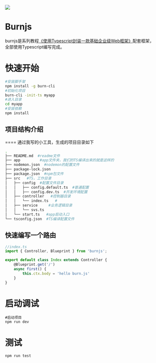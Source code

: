 ![](https://github.com/floveluy/Burnjs/blob/master/burnlogo.png)
# Burnjs
burnjs是系列教程[《使用Typescript封装一款基础企业级Web框架》](https://www.gitbook.com/book/215566435/-typescript-web/details)配套框架，全部使用Typescript编写完成。

# 快速开始
```bash
#安装脚手架
npm install -g burn-cli
#初始化项目
burn-cli -init-ts myapp
#进入目录
cd myapp
#安装依赖
npm install
```
## 项目结构介绍
====
通过我写的小工具，生成的项目目录如下

```bash
.
├── README.md  #readme文件
├── app         #app文件夹，我们的TS编译出来的就是这样的
├── nodemon.json  #nodemon的配置文件
├── package-lock.json
├── package.json  #npm包文件
├── src   #TS，工作目录
│   ├── config  #配置文件目录
│   │   ├── config.default.ts  #普通配置
│   │   ├── config.dev.ts  #开发环境配置
│   ├── controller   #控制器目录
│   │   └── index.ts   #
│   ├── service     #业务逻辑目录
│   │   └── svs.ts
│   └── start.ts   #app启动入口
└── tsconfig.json  #TS编译配置文件
```
## 快速编写一个路由
```ts
//index.ts
import { Controller, Blueprint } from 'burnjs';

export default class Index extends Controller {
    @Blueprint.get('/')
    async first() {
        this.ctx.body = 'hello burn.js'
    }
}
```

# 启动调试
```
#启动项目
npm run dev
```



# 测试
```
npm run test
```
